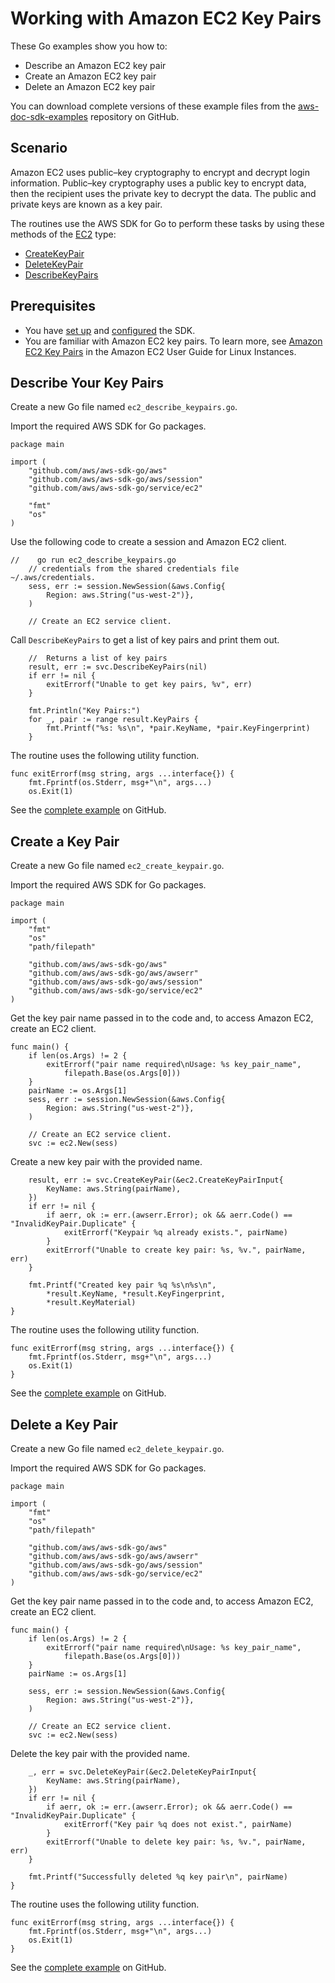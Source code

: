 # Working with Amazon EC2 Key Pairs<a name="ec2-example-working-with-key-pairs"></a>

These Go examples show you how to:
+ Describe an Amazon EC2 key pair
+ Create an Amazon EC2 key pair
+ Delete an Amazon EC2 key pair

You can download complete versions of these example files from the [aws\-doc\-sdk\-examples](https://github.com/awsdocs/aws-doc-sdk-examples/tree/master/go/example_code/ec2) repository on GitHub\.

## Scenario<a name="ec2-key-pairs-scenario"></a>

Amazon EC2 uses public–key cryptography to encrypt and decrypt login information\. Public–key cryptography uses a public key to encrypt data, then the recipient uses the private key to decrypt the data\. The public and private keys are known as a key pair\.

The routines use the AWS SDK for Go to perform these tasks by using these methods of the [EC2](https://docs.aws.amazon.com/sdk-for-go/api/service/ec2/#EC2) type:
+  [CreateKeyPair](https://docs.aws.amazon.com/sdk-for-go/api/service/ec2/#EC2.CreateKeyPair) 
+  [DeleteKeyPair](https://docs.aws.amazon.com/sdk-for-go/api/service/ec2/#EC2.DeleteKeyPair) 
+  [DescribeKeyPairs](https://docs.aws.amazon.com/sdk-for-go/api/service/ec2/#EC2.DescribeKeyPairs) 

## Prerequisites<a name="ec2-key-pairs-prerequisites"></a>
+ You have [set up](setting-up.md) and [configured](configuring-sdk.md) the SDK\.
+ You are familiar with Amazon EC2 key pairs\. To learn more, see [Amazon EC2 Key Pairs](https://docs.aws.amazon.com/AWSEC2/latest/UserGuide/ec2-key-pairs.html) in the Amazon EC2 User Guide for Linux Instances\.

## Describe Your Key Pairs<a name="example-describing-your-key-pairs"></a>

Create a new Go file named `ec2_describe_keypairs.go`\.

Import the required AWS SDK for Go packages\.

```
package main

import (
    "github.com/aws/aws-sdk-go/aws"
    "github.com/aws/aws-sdk-go/aws/session"
    "github.com/aws/aws-sdk-go/service/ec2"

    "fmt"
    "os"
)
```

Use the following code to create a session and Amazon EC2 client\.

```
//    go run ec2_describe_keypairs.go
    // credentials from the shared credentials file ~/.aws/credentials.
    sess, err := session.NewSession(&aws.Config{
        Region: aws.String("us-west-2")},
    )

    // Create an EC2 service client.
```

Call `DescribeKeyPairs` to get a list of key pairs and print them out\.

```
    //  Returns a list of key pairs
    result, err := svc.DescribeKeyPairs(nil)
    if err != nil {
        exitErrorf("Unable to get key pairs, %v", err)
    }

    fmt.Println("Key Pairs:")
    for _, pair := range result.KeyPairs {
        fmt.Printf("%s: %s\n", *pair.KeyName, *pair.KeyFingerprint)
    }
```

The routine uses the following utility function\.

```
func exitErrorf(msg string, args ...interface{}) {
    fmt.Fprintf(os.Stderr, msg+"\n", args...)
    os.Exit(1)
```

See the [complete example](https://github.com/awsdocs/aws-doc-sdk-examples/blob/master/go/example_code/ec2/ec2_describe_keypairs.go) on GitHub\.

## Create a Key Pair<a name="example-create-key-pair"></a>

Create a new Go file named `ec2_create_keypair.go`\.

Import the required AWS SDK for Go packages\.

```
package main

import (
    "fmt"
    "os"
    "path/filepath"

    "github.com/aws/aws-sdk-go/aws"
    "github.com/aws/aws-sdk-go/aws/awserr"
    "github.com/aws/aws-sdk-go/aws/session"
    "github.com/aws/aws-sdk-go/service/ec2"
)
```

Get the key pair name passed in to the code and, to access Amazon EC2, create an EC2 client\.

```
func main() {
    if len(os.Args) != 2 {
        exitErrorf("pair name required\nUsage: %s key_pair_name",
            filepath.Base(os.Args[0]))
    }
    pairName := os.Args[1]
    sess, err := session.NewSession(&aws.Config{
        Region: aws.String("us-west-2")},
    )

    // Create an EC2 service client.
    svc := ec2.New(sess)
```

Create a new key pair with the provided name\.

```
    result, err := svc.CreateKeyPair(&ec2.CreateKeyPairInput{
        KeyName: aws.String(pairName),
    })
    if err != nil {
        if aerr, ok := err.(awserr.Error); ok && aerr.Code() == "InvalidKeyPair.Duplicate" {
            exitErrorf("Keypair %q already exists.", pairName)
        }
        exitErrorf("Unable to create key pair: %s, %v.", pairName, err)
    }

    fmt.Printf("Created key pair %q %s\n%s\n",
        *result.KeyName, *result.KeyFingerprint,
        *result.KeyMaterial)
}
```

The routine uses the following utility function\.

```
func exitErrorf(msg string, args ...interface{}) {
    fmt.Fprintf(os.Stderr, msg+"\n", args...)
    os.Exit(1)
}
```

See the [complete example](https://github.com/awsdocs/aws-doc-sdk-examples/blob/master/go/example_code/ec2/ec2_create_keypair.go) on GitHub\.

## Delete a Key Pair<a name="example-delete-key-pair"></a>

Create a new Go file named `ec2_delete_keypair.go`\.

Import the required AWS SDK for Go packages\.

```
package main

import (
    "fmt"
    "os"
    "path/filepath"

    "github.com/aws/aws-sdk-go/aws"
    "github.com/aws/aws-sdk-go/aws/awserr"
    "github.com/aws/aws-sdk-go/aws/session"
    "github.com/aws/aws-sdk-go/service/ec2"
)
```

Get the key pair name passed in to the code and, to access Amazon EC2, create an EC2 client\.

```
func main() {
    if len(os.Args) != 2 {
        exitErrorf("pair name required\nUsage: %s key_pair_name",
            filepath.Base(os.Args[0]))
    }
    pairName := os.Args[1]

    sess, err := session.NewSession(&aws.Config{
        Region: aws.String("us-west-2")},
    )

    // Create an EC2 service client.
    svc := ec2.New(sess)
```

Delete the key pair with the provided name\.

```
    _, err = svc.DeleteKeyPair(&ec2.DeleteKeyPairInput{
        KeyName: aws.String(pairName),
    })
    if err != nil {
        if aerr, ok := err.(awserr.Error); ok && aerr.Code() == "InvalidKeyPair.Duplicate" {
            exitErrorf("Key pair %q does not exist.", pairName)
        }
        exitErrorf("Unable to delete key pair: %s, %v.", pairName, err)
    }

    fmt.Printf("Successfully deleted %q key pair\n", pairName)
}
```

The routine uses the following utility function\.

```
func exitErrorf(msg string, args ...interface{}) {
    fmt.Fprintf(os.Stderr, msg+"\n", args...)
    os.Exit(1)
}
```

See the [complete example](https://github.com/awsdocs/aws-doc-sdk-examples/blob/master/go/example_code/ec2/ec2_delete_keypair.go) on GitHub\.